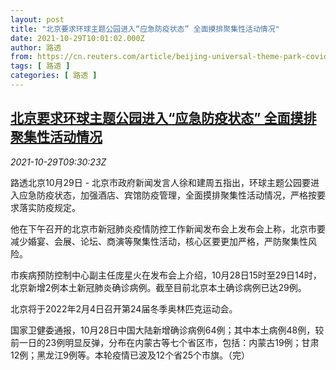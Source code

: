 ```yaml
---
layout: post
title: "北京要求环球主题公园进入“应急防疫状态” 全面摸排聚集性活动情况"
date: 2021-10-29T10:01:02.000Z
author: 路透
from: https://cn.reuters.com/article/beijing-universal-theme-park-covid-1029-idCNKBS2HJ14Y
tags: [ 路透 ]
categories: [ 路透 ]
---
```

<!--1635501662000-->
[北京要求环球主题公园进入“应急防疫状态” 全面摸排聚集性活动情况](https://cn.reuters.com/article/beijing-universal-theme-park-covid-1029-idCNKBS2HJ14Y)
------

<div>
<div><i>2021-10-29T09:30:23Z</i></div><p>路透北京10月29日 - 北京市政府新闻发言人徐和建周五指出，环球主题公园要进入应急防疫状态，加强酒店、宾馆防疫管理，全面摸排聚集性活动情况，严格按要求落实防疫规定。</p><p>他在下午召开的北京市新冠肺炎疫情防控工作新闻发布会上发布会上称，北京市要减少婚宴、会展、论坛、商演等聚集性活动，核心区要更加严格，严防聚集性风险。</p><p>市疾病预防控制中心副主任庞星火在发布会上介绍，10月28日15时至29日14时，北京新增2例本土新冠肺炎确诊病例。截至目前北京本土确诊病例已达29例。</p><p>北京将于2022年2月4日召开第24届冬季奥林匹克运动会。</p><p>国家卫健委通报，10月28日中国大陆新增确诊病例64例；其中本土病例48例，较前一日的23例明显反弹，分布在内蒙古等七个省区市，包括：内蒙古19例；甘肃12例；黑龙江9例等。本轮疫情已波及12个省25个市旗。（完）</p>
</div>
